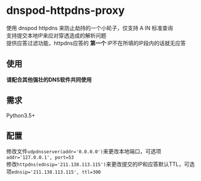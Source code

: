 # dnspod-httpdns-proxy
使用 dnspod httpdns 来防止劫持的一个小轮子，仅支持 A IN 标准查询  
支持提交本地IP来应对穿透造成的解析问题  
提供应答过滤功能，httpdns应答的 __第一个__ IP不在所填的IP段内的话就无应答  
## 使用  
__请配合其他强壮的DNS软件共同使用__  
## 需求  
Python3.5+  
## 配置  
修改文件```udpdnsserver(addr='0.0.0.0')```来更改本地端口，可选项```addr='127.0.0.1', port=53```  
修改```httpdns(ednsip='211.138.113.115')```来更改提交的IP和应答默认TTL，可选项```ednsip='211.138.113.115', ttl=300```  
